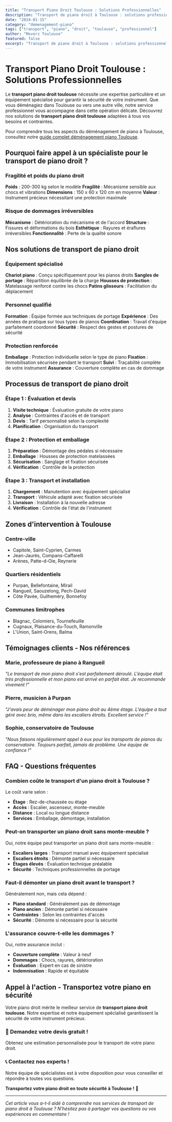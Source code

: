 ```yaml
---
title: "Transport Piano Droit Toulouse : Solutions Professionnelles"
description: "Transport de piano droit à Toulouse : solutions professionnelles, équipement spécialisé, équipe formée. Sécurité garantie pour votre instrument. Devis gratuit."
date: "2024-01-15"
category: "demenagement-piano"
tags: ["transport", "piano", "droit", "toulouse", "professionnel"]
author: "Moverz Toulouse"
featured: false
excerpt: "Transport de piano droit à Toulouse : solutions professionnelles et sécurisées. Équipement spécialisé, équipe formée, sécurité garantie."
---
```


# Transport Piano Droit Toulouse : Solutions Professionnelles

Le **transport piano droit toulouse** nécessite une expertise particulière et un équipement spécialisé pour garantir la sécurité de votre instrument. Que vous déménagiez dans Toulouse ou vers une autre ville, notre service professionnel vous accompagne dans cette opération délicate. Découvrez nos solutions de **transport piano droit toulouse** adaptées à tous vos besoins et contraintes.

Pour comprendre tous les aspects du déménagement de piano à Toulouse, consultez notre [guide complet déménagement piano Toulouse](/blog/demenagement-piano-toulouse).

## Pourquoi faire appel à un spécialiste pour le transport de piano droit ?

### Fragilité et poids du piano droit

**Poids** : 200-300 kg selon le modèle
**Fragilité** : Mécanisme sensible aux chocs et vibrations
**Dimensions** : 150 x 60 x 120 cm en moyenne
**Valeur** : Instrument précieux nécessitant une protection maximale

### Risque de dommages irréversibles

**Mécanisme** : Détérioration du mécanisme et de l'accord
**Structure** : Fissures et déformations du bois
**Esthétique** : Rayures et éraflures irréversibles
**Fonctionnalité** : Perte de la qualité sonore

## Nos solutions de transport de piano droit

### Équipement spécialisé

**Chariot piano** : Conçu spécifiquement pour les pianos droits
**Sangles de portage** : Répartition équilibrée de la charge
**Housses de protection** : Matelassage renforcé contre les chocs
**Patins glisseurs** : Facilitation du déplacement

### Personnel qualifié

**Formation** : Équipe formée aux techniques de portage
**Expérience** : Des années de pratique sur tous types de pianos
**Coordination** : Travail d'équipe parfaitement coordonné
**Sécurité** : Respect des gestes et postures de sécurité

### Protection renforcée

**Emballage** : Protection individuelle selon le type de piano
**Fixation** : Immobilisation sécurisée pendant le transport
**Suivi** : Traçabilité complète de votre instrument
**Assurance** : Couverture complète en cas de dommage

## Processus de transport de piano droit

### Étape 1 : Évaluation et devis

1. **Visite technique** : Évaluation gratuite de votre piano
2. **Analyse** : Contraintes d'accès et de transport
3. **Devis** : Tarif personnalisé selon la complexité
4. **Planification** : Organisation du transport

### Étape 2 : Protection et emballage

1. **Préparation** : Démontage des pédales si nécessaire
2. **Emballage** : Housses de protection matelassées
3. **Sécurisation** : Sanglage et fixation sécurisée
4. **Vérification** : Contrôle de la protection

### Étape 3 : Transport et installation

1. **Chargement** : Manutention avec équipement spécialisé
2. **Transport** : Véhicule adapté avec fixation sécurisée
3. **Livraison** : Installation à la nouvelle adresse
4. **Vérification** : Contrôle de l'état de l'instrument

## Zones d'intervention à Toulouse

### Centre-ville
- Capitole, Saint-Cyprien, Carmes
- Jean-Jaurès, Compans-Caffarelli
- Arènes, Patte-d-Oie, Reynerie

### Quartiers résidentiels
- Purpan, Bellefontaine, Mirail
- Rangueil, Saouzelong, Pech-David
- Côte Pavée, Guilheméry, Bonnefoy

### Communes limitrophes
- Blagnac, Colomiers, Tournefeuille
- Cugnaux, Plaisance-du-Touch, Ramonville
- L'Union, Saint-Orens, Balma

## Témoignages clients - Nos références

### Marie, professeure de piano à Rangueil
*"Le transport de mon piano droit s'est parfaitement déroulé. L'équipe était très professionnelle et mon piano est arrivé en parfait état. Je recommande vivement !"*

### Pierre, musicien à Purpan
*"J'avais peur de déménager mon piano droit au 4ème étage. L'équipe a tout géré avec brio, même dans les escaliers étroits. Excellent service !"*

### Sophie, conservatoire de Toulouse
*"Nous faisons régulièrement appel à eux pour les transports de pianos du conservatoire. Toujours parfait, jamais de problème. Une équipe de confiance !"*

## FAQ - Questions fréquentes

### Combien coûte le transport d'un piano droit à Toulouse ?

Le coût varie selon :
- **Étage** : Rez-de-chaussée ou étage
- **Accès** : Escalier, ascenseur, monte-meuble
- **Distance** : Local ou longue distance
- **Services** : Emballage, démontage, installation

### Peut-on transporter un piano droit sans monte-meuble ?

Oui, notre équipe peut transporter un piano droit sans monte-meuble :
- **Escaliers larges** : Transport manuel avec équipement spécialisé
- **Escaliers étroits** : Démonte partiel si nécessaire
- **Étages élevés** : Évaluation technique préalable
- **Sécurité** : Techniques professionnelles de portage

### Faut-il démonter un piano droit avant le transport ?

Généralement non, mais cela dépend :
- **Piano standard** : Généralement pas de démontage
- **Piano ancien** : Démonte partiel si nécessaire
- **Contraintes** : Selon les contraintes d'accès
- **Sécurité** : Démonte si nécessaire pour la sécurité

### L'assurance couvre-t-elle les dommages ?

Oui, notre assurance inclut :
- **Couverture complète** : Valeur à neuf
- **Dommages** : Chocs, rayures, détérioration
- **Évaluation** : Expert en cas de sinistre
- **Indemnisation** : Rapide et équitable

## Appel à l'action - Transportez votre piano en sécurité

Votre piano droit mérite le meilleur service de **transport piano droit toulouse**. Notre expertise et notre équipement spécialisé garantissent la sécurité de votre instrument précieux.

### 🎹 **Demandez votre devis gratuit !**

Obtenez une estimation personnalisée pour le transport de votre piano droit.

### 📞 **Contactez nos experts !**

Notre équipe de spécialistes est à votre disposition pour vous conseiller et répondre à toutes vos questions.

**Transportez votre piano droit en toute sécurité à Toulouse !** 🚚

---

*Cet article vous a-t-il aidé à comprendre nos services de transport de piano droit à Toulouse ? N'hésitez pas à partager vos questions ou vos expériences en commentaire !*

